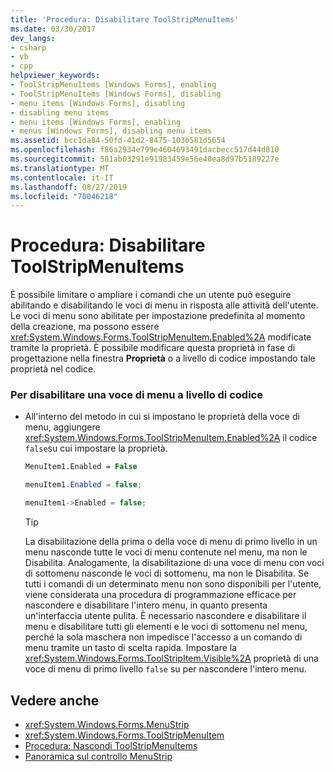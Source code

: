```yaml
---
title: 'Procedura: Disabilitare ToolStripMenuItems'
ms.date: 03/30/2017
dev_langs:
- csharp
- vb
- cpp
helpviewer_keywords:
- ToolStripMenuItems [Windows Forms], enabling
- ToolStripMenuItems [Windows Forms], disabling
- menu items [Windows Forms], disabling
- disabling menu items
- menu items [Windows Forms], enabling
- menus [Windows Forms], disabling menu items
ms.assetid: bcc1da84-50fd-41d2-8475-103b581d5654
ms.openlocfilehash: f86a2934e799e4604693491dacbecc517d44d810
ms.sourcegitcommit: 581ab03291e91983459e56e40ea8d97b5189227e
ms.translationtype: MT
ms.contentlocale: it-IT
ms.lasthandoff: 08/27/2019
ms.locfileid: "70046218"
---
```

# <a name="how-to-disable-toolstripmenuitems"></a>Procedura: Disabilitare ToolStripMenuItems
È possibile limitare o ampliare i comandi che un utente può eseguire abilitando e disabilitando le voci di menu in risposta alle attività dell'utente. Le voci di menu sono abilitate per impostazione predefinita al momento della creazione, ma possono essere <xref:System.Windows.Forms.ToolStripMenuItem.Enabled%2A> modificate tramite la proprietà. È possibile modificare questa proprietà in fase di progettazione nella finestra **Proprietà** o a livello di codice impostando tale proprietà nel codice.  
  
### <a name="to-disable-a-menu-item-programmatically"></a>Per disabilitare una voce di menu a livello di codice  
  
- All'interno del metodo in cui si impostano le proprietà della voce di menu, aggiungere <xref:System.Windows.Forms.ToolStripMenuItem.Enabled%2A> il codice `false`su cui impostare la proprietà.  
  
    ```vb  
    MenuItem1.Enabled = False  
    ```  
  
    ```csharp  
    menuItem1.Enabled = false;  
    ```  
  
    ```cpp  
    menuItem1->Enabled = false;  
    ```  
  
    > [!TIP]
    > La disabilitazione della prima o della voce di menu di primo livello in un menu nasconde tutte le voci di menu contenute nel menu, ma non le Disabilita. Analogamente, la disabilitazione di una voce di menu con voci di sottomenu nasconde le voci di sottomenu, ma non le Disabilita. Se tutti i comandi di un determinato menu non sono disponibili per l'utente, viene considerata una procedura di programmazione efficace per nascondere e disabilitare l'intero menu, in quanto presenta un'interfaccia utente pulita. È necessario nascondere e disabilitare il menu e disabilitare tutti gli elementi e le voci di sottomenu nel menu, perché la sola maschera non impedisce l'accesso a un comando di menu tramite un tasto di scelta rapida. Impostare la <xref:System.Windows.Forms.ToolStripItem.Visible%2A> proprietà di una voce di menu di primo livello `false` su per nascondere l'intero menu.  
  
## <a name="see-also"></a>Vedere anche

- <xref:System.Windows.Forms.MenuStrip>
- <xref:System.Windows.Forms.ToolStripMenuItem>
- [Procedura: Nascondi ToolStripMenuItems](how-to-hide-toolstripmenuitems.md)
- [Panoramica sul controllo MenuStrip](menustrip-control-overview-windows-forms.md)
